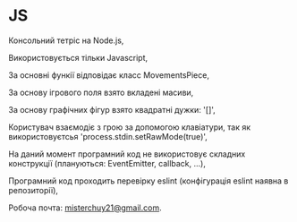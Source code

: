 # JS
Консольний тетріс на Node.js,

Використовується тільки Javascript,

За основні функії відповідає класс MovementsPiece,

За основу ігрового поля взято вкладені масиви,

За основу графічних фігур взято квадратні дужки: '[]',

Користувач взаємодіє з грою за допомогою клавіатури, так як використовуєтсья 'process.stdin.setRawMode(true)',

На даний момент програмний код не використовує складних конструкції (плануються: EventEmitter, callback, ...),

Програмний код проходить перевірку eslint (конфігурація eslint наявна в репозиторії),

Робоча почта: misterchuy21@gmail.com.
